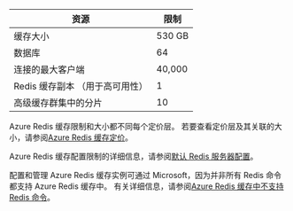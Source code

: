 | 资源 | 限制 |
| --- | --- |
| 缓存大小 |530 GB |
| 数据库 |64 |
| 连接的最大客户端 |40,000 |
| Redis 缓存副本 （用于高可用性） |1 |
| 高级缓存群集中的分片 |10 |

Azure Redis 缓存限制和大小都不同每个定价层。 若要查看定价层及其关联的大小，请参阅[Azure Redis 缓存定价](https://azure.microsoft.com/pricing/details/cache/)。

Azure Redis 缓存配置限制的详细信息，请参阅[默认 Redis 服务器配置](../articles/redis-cache/cache-configure.md#default-redis-server-configuration)。

配置和管理 Azure Redis 缓存实例可通过 Microsoft，因为并非所有 Redis 命令都支持 Azure Redis 缓存中。 有关详细信息，请参阅[Azure Redis 缓存中不支持 Redis 命令](../articles/redis-cache/cache-configure.md#redis-commands-not-supported-in-azure-redis-cache)。

